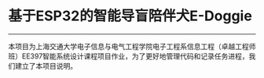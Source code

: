 # 基于ESP32的智能导盲陪伴犬E-Doggie

------

本项目为上海交通大学电子信息与电气工程学院电子工程系信息工程（卓越工程师班）EE397智能系统设计课程项目作业，为了更好地管理代码和记录任务进程，我们建立了本项目说明。

